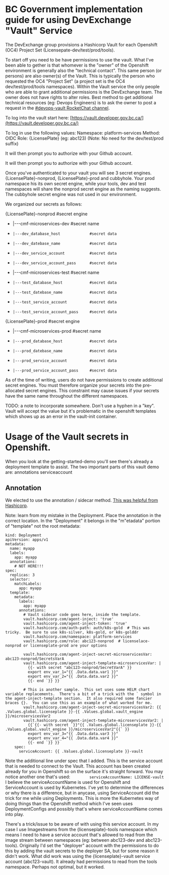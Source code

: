 # BC Government implementation guide for using DevExchange "Vault" Service

The DevExchange group provisions a Hashicorp Vault for each Openshift (OC4) Project Set (Licensepate-dev/test/prod/tools).

To start off you need to be have permissions to use the vault. What I've been able to gether is that whomever is the "owner" of the Openshift environment is generally also the "technical contact".  This same person (or persons) are also owner(s) of the Vault.  This is typically the person who requested the OC4 "Project Set" (a project set is the OC4 dev/test/prod/tools namespaces).  Within the Vault service the only people who are able to grant additional permissions is the DevExchange team.  The owner does not have rights to alter roles.  Best method to get additional technical resources (eg: Devops Engineers) is to ask the owner to post a request in the [#devops-vault RocketChat channel](https://chat.developer.gov.bc.ca/channel/devops-vault).

To log into the vault start here:
[https://vault.developer.gov.bc.ca/](https://vault.developer.gov.bc.ca/)

To log in use the following values:
Namespace: platform-services
Method: OIDC
Role: {LicensePlate}  (eg: abc123) (Note: No need for the dev/test/prod suffix)

It will then prompt you to authorize with your Github account.

It will then prompt you to authorize with your Github account.

Once you've authenticated to your vault you will see 3 secret engines. {LicensePlate}-nonprod, {LicensePlate}-prod and cubbyhole. Your prod namespace his its own secret engine, while your tools, dev and test namespaces will share the nonprod secret engine as the naming suggests. The cubbyhole secret engine was not used in our environment. 

We organized our secrets as follows:

{LicensePlate}-nonprod                #secret engine
- |---cmf-microservices-dev             #secret name
-     |---dev_database_host             #secret data
-     |---dev_datebase_name             #secret data    
-     |---dev_service_account           #secret data
-     |---dev_service_account_pass      #secret data
- |---cmf-microservices-test            #secret name
-     |---test_database_host            #secret data
-     |---test_datebase_name            #secret data    
-     |---test_service_account          #secret data
-     |---test_service_account_pass     #secret data

{LicensePlate}-prod                   #secret engine
- |---cmf-microservices-prod            #secret name
-     |---prod_database_host            #secret data
-     |---prod_datebase_name            #secret data
-     |---prod_service_account          #secret data
-     |---prod_service_account_pass     #secret data

As of the time of writing, users do not have permissions to create additional secret engines. You must therefore organize your secrets into the pre-allocated secret engines. This constraint may cause issues if your secrets have the same name throughout the different namespaces.

TODO: a note to incorporate somewhere.  Don't use a hyphen in a "key".  Vault will accept the value but it's problematic in the openshift templates which shows up as an error in the vault-init container.


# Usage of the Vault secrets in Openshift.
When you look at the getting-started-demo you'll see there's already a deployment template to assist. The two important parts of this vault demo are:
    annotations
    serviceaccount

## Annotation
We elected to use the annotation / sidecar method. [This was helpful from Hashicorp](https://www.vaultproject.io/docs/platform/k8s/injector/examples).

Note: learn from my mistake in the Deployment. Place the annotation in the correct location. In the "Deployment" it belongs in the "m"etadata" portion of "template" not the root metadata:

```
kind: Deployment
apiVersion: apps/v1
metadata:
  name: myapp
  labels:
    app: myapp
  annotations:
    # NOT HERE!!!
spec:
  replicas: 3
  selector:
    matchLabels:
      app: myapp
  template:
    metadata:
      labels:
        app: myapp
      annotations:
        # Vault sidecar code goes here, inside the template.
        vault.hashicorp.com/agent-inject: 'true'
        vault.hashicorp.com/agent-inject-token: 'true'
        vault.hashicorp.com/auth-path: auth/k8s-gold  # This was tricky.  Be sure to use k8s-silver, k8s-gold, or k8s-golddr
        vault.hashicorp.com/namespace: platform-services
        vault.hashicorp.com/role: abc123-nonprod  # licenselace-nonprod or licenseplate-prod are your options

        vault.hashicorp.com/agent-inject-secret-microservicesVar: abc123-nonprod/SecretsVarA
        vault.hashicorp.com/agent-inject-template-microservicesVar: |
          {{- with secret "abc123-nonprod/SecretVarA" }}
          export env_var_1="{{ .Data.data.var1 }}"
          export env_var_2="{{ .Data.data.var2 }}"
          {{- end `}} }}

        # This is another sample.  This set uses some HELM chart variable replacements.  There's a bit of a trick with the ` symbol in the agent-inject-template section.  It also required some fancier braces {}.  You can use this as an example of what worked for me.
        vault.hashicorp.com/agent-inject-secret-microservicesVar2: {{ .Values.global.licenseplate }}-{{ .Values.global.vault_engine }}/microservicesVar2
        vault.hashicorp.com/agent-inject-template-microservicesVar2: |
          {{`{{- with secret `}}"{{ .Values.global.licenseplate }}-{{ .Values.global.vault_engine }}/microservicesVar2"{{` }}
          export env_var_3="{{ .Data.data.var3 }}"
          export env_var_4="{{ .Data.data.var4 }}"
          {{- end `}} }}
    spec:
      serviceAccount: {{ .Values.global.licenseplate }}-vault
  ```

Note the additional line under spec that I added. This is the service account that is needed to connect to the Vault. This account has been created already for you in Openshift so on the surface it's straight forward. You may notice another one that's used:
```        serviceAccountName: LICENSE-vault```
I believe the serviceAccountName is used for Openshift and ServiceAccount is used by Kubernetes.  I've yet to determine the differences or why there is a difference, but in anycase, using ServiceAccount did the trick for me while using Deployments.  This is more the Kubernetes way of doing things than the Openshift method which I've seen uses DeploymentConfigs and possibly that's where serviceAccountName comes into play.

There's a trick/issue to be aware of with using this service account. In my case I use Imagestreams from the {licenseplate}-tools namespace which means I need to have a service account that's allowed to read from the image stream between namespaces (eg: between abc123-dev and abc123-tools). Originally I'd set the "deployer" account with the permissions to do this by adding the vault secrets to the deployer SA, but for some reason it didn't work.  What did work was using the {licenseplate}-vault service account (abc123-vault).  It already had permissions to read from the tools namespace.  Perhaps not optimal, but it worked.
